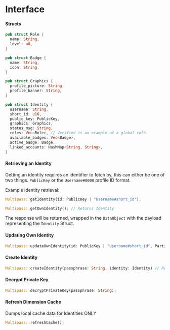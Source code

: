 # Interface

#### Structs

```rs
pub struct Role {
  name: String,
  level: u8,
}

pub struct Badge {
  name: String,
  icon: String,
}

pub struct Graphics {
  profile_picture: String,
  profile_banner: String,
}

pub struct Identity {
  username: String,
  short_id: u16,
  public_key: PublicKey,
  graphics: Graphics,
  status_msg: String,
  roles: Vec<Role>, // Verified is an example of a global role.
  available_badges: Vec<Badge>,
  active_badge: Badge,
  linked_accounts: HashMap<String, String>,
}
```

#### Retrieving an Identity

Getting an identity requires an identifier to fetch by, this can either be one of two things. `PublicKey` or the `Username#0000` profile ID format.

Example identity retrieval:


```rs
Multipass::getIdentity(id: PublicKey | "Username#short_id");
```

```rs
Multipass::getOwnIdentity(); // Returns Identity
```

The response will be returned, wrapped in the `DataObject` with the payload representing the `Identity` Struct.

#### Updating Own Identity

```rs
Multipass::updateOwnIdentity(id: PublicKey | "Username#short_id", PartialIdentity);
```

#### Create Identity

```rs
Multipass::createIdentity(passphrase: String, identity: Identity) // Returns PublicKey, stores encrypted private key
```

#### Decrypt Private Key

```rs
Multipass::decryptPrivateKey(passphrase: String);
```

#### Refresh Dimension Cache

Dumps local cache data for Identities ONLY

```rs
Multipass::refreshCache();
````
